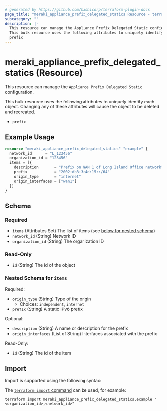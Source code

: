 ```yaml
---
# generated by https://github.com/hashicorp/terraform-plugin-docs
page_title: "meraki_appliance_prefix_delegated_statics Resource - terraform-provider-meraki"
subcategory: ""
description: |-
  This resource can manage the Appliance Prefix Delegated Static configuration.
  This bulk resource uses the following attributes to uniquely identify each object. Changing any of these attributes will cause the object to be deleted and recreated.
  prefix
---
```


# meraki_appliance_prefix_delegated_statics (Resource)

This resource can manage the `Appliance Prefix Delegated Static` configuration.

This bulk resource uses the following attributes to uniquely identify each object. Changing any of these attributes will cause the object to be deleted and recreated.
- `prefix`

## Example Usage

```terraform
resource "meraki_appliance_prefix_delegated_statics" "example" {
  network_id      = "L_123456"
  organization_id = "123456"
  items = [{
    description       = "Prefix on WAN 1 of Long Island Office network"
    prefix            = "2002:db8:3c4d:15::/64"
    origin_type       = "internet"
    origin_interfaces = ["wan1"]
  }]
}
```

<!-- schema generated by tfplugindocs -->
## Schema

### Required

- `items` (Attributes Set) The list of items (see [below for nested schema](#nestedatt--items))
- `network_id` (String) Network ID
- `organization_id` (String) The organization ID

### Read-Only

- `id` (String) The id of the object

<a id="nestedatt--items"></a>
### Nested Schema for `items`

Required:

- `origin_type` (String) Type of the origin
  - Choices: `independent`, `internet`
- `prefix` (String) A static IPv6 prefix

Optional:

- `description` (String) A name or description for the prefix
- `origin_interfaces` (List of String) Interfaces associated with the prefix

Read-Only:

- `id` (String) The id of the item

## Import

Import is supported using the following syntax:

The [`terraform import` command](https://developer.hashicorp.com/terraform/cli/commands/import) can be used, for example:

```shell
terraform import meraki_appliance_prefix_delegated_statics.example "<organization_id>,<network_id>"
```
